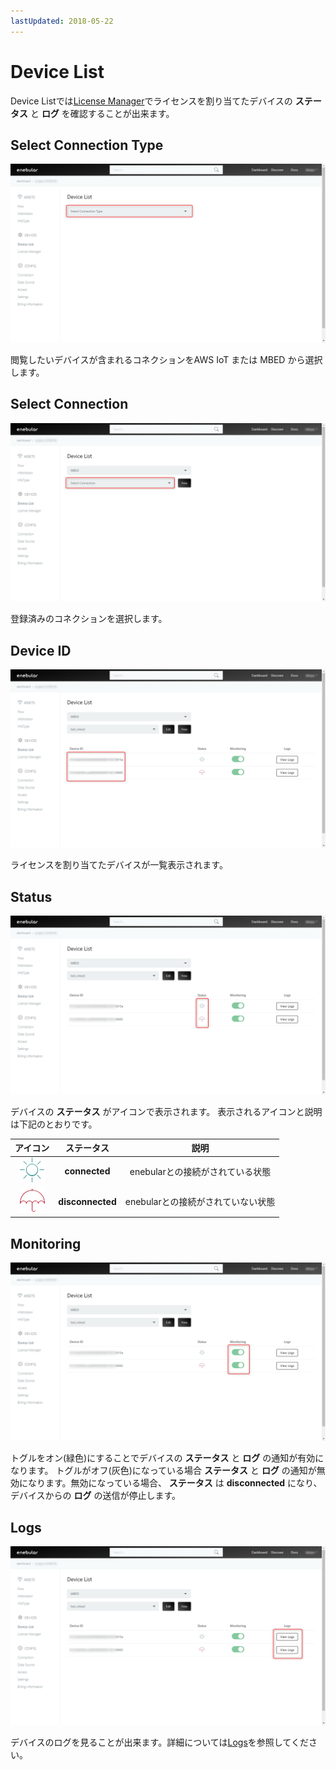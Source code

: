 ```yaml
---
lastUpdated: 2018-05-22
---
```


# Device List

Device Listでは[License Manager](./LicenseManager.md)でライセンスを割り当てたデバイスの **ステータス** と **ログ** を確認することが出来ます。

## Select Connection Type

![select_connection_type](../_asset/images/Devices/device_list-select_connection-001.png)

閲覧したいデバイスが含まれるコネクションをAWS IoT または MBED から選択します。

## Select Connection

![select_connection](../_asset/images/Devices/device_list-select_connection-002.png)

登録済みのコネクションを選択します。

## Device ID

![device_id](../_asset/images/Devices/device_list-device_id.png)

ライセンスを割り当てたデバイスが一覧表示されます。

## Status

![status](../_asset/images/Devices/device_list-status.png)

デバイスの **ステータス** がアイコンで表示されます。
表示されるアイコンと説明は下記のとおりです。

| アイコン | ステータス | 説明 |
| :-: |:-: | :-: |
|  ![connected](../_asset/images/Devices/device_list-status-connected.png)  | **connected** | enebularとの接続がされている状態 |
| ![disconnected](../_asset/images/Devices/device_list-status-disconnected.png) | **disconnected** | enebularとの接続がされていない状態 |

## Monitoring

![monitoring](../_asset/images/Devices/device_list-toggle.png)

トグルをオン(緑色)にすることでデバイスの **ステータス** と **ログ** の通知が有効になります。
トグルがオフ(灰色)になっている場合 **ステータス** と **ログ** の通知が無効になります。無効になっている場合、 **ステータス** は **disconnected** になり、デバイスからの **ログ** の送信が停止します。

## Logs

![logs](../_asset/images/Devices/device_list-view_logs.png)

デバイスのログを見ることが出来ます。詳細については[Logs](./Logs.md)を参照してください。